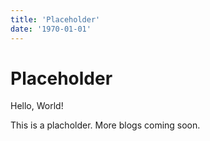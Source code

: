 ```yaml
---
title: 'Placeholder'
date: '1970-01-01'
---
```

# Placeholder

Hello, World!

This is a placholder. More blogs coming soon.
